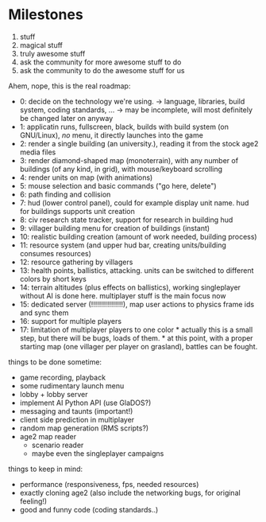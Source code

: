 Milestones
==========

1. stuff
2. magical stuff
3. truly awesome stuff
4. ask the community for more awesome stuff to do
5. ask the community to do the awesome stuff for us

Ahem, nope, this is the real roadmap:

 - 0: decide on the technology we're using.
   -> language, libraries, build system, coding standards, ...
   -> may be incomplete, will most definitely be changed later on anyway
 - 1: applicatin runs, fullscreen, black, builds with build system (on GNU/Linux),
      _no_ menu, it directly launches into the game
 - 2: render a single building (an university.),
      reading it from the stock age2 media files
 - 3: render diamond-shaped map (monoterrain),
      with any number of buildings (of any kind, in grid),
      with mouse/keyboard scrolling
 - 4: render units on map (with animations)
 - 5: mouse selection and basic commands ("go here, delete")
 - 6: path finding and collision
 - 7: hud (lower control panel), could for example display unit name.
      hud for buildings supports unit creation
 - 8: civ research state tracker, support for research in building hud
 - 9: villager building menu for creation of buildings (instant)
 - 10: realistic building creation (amount of work needed, building process)
 - 11: resource system (and upper hud bar, creating units/building consumes resources)
 - 12: resource gathering by villagers
 - 13: health points, ballistics, attacking.
       units can be switched to different colors by short keys
 - 14: terrain altitudes (plus effects on ballistics),
       working singleplayer without AI is done here. multiplayer stuff is the main focus now
 - 15: dedicated server (!!!!!!!!!!!!!!!!), map user actions to physics frame ids and sync them
 - 16: support for multiple players
 - 17: limitation of multiplayer players to one color
       * actually this is a small step, but there will be bugs, loads of them.
       * at this point, with a proper starting map (one villager per player on grasland),
         battles can be fought.

things to be done sometime:

* game recording, playback
* some rudimentary launch menu
* lobby + lobby server
* implement AI Python API (use GlaDOS?)
* messaging and taunts (important!)
* client side prediction in multiplayer
* random map generation (RMS scripts?)
* age2 map reader
  * scenario reader
  * maybe even the singleplayer campaigns

things to keep in mind:

* performance (responsiveness, fps, needed resources)
* exactly cloning age2 (also include the networking bugs, for original feeling!)
* good and funny code (coding standards..)
